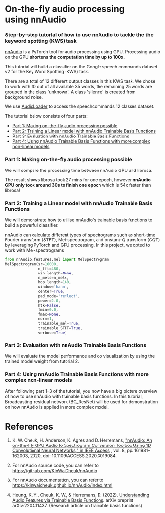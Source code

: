 # On-the-fly audio processing using nnAudio
### Step-by-step tutorial of how to use nnAudio to tackle the the keyword spotting (KWS) task


[nnAudio](https://ieeexplore.ieee.org/document/9174990) is a PyTorch tool for audio processing using GPU. Processing audio on the GPU **shortens the computation time by up to 100x.**

This tutorial will build a classifier on the Google speech commands dataset v2 for the Key Word Spotting (KWS) task.

There are a total of 12 different output classes in this KWS task. We chose to work with 10 out of all available 35 words, the remaining 25 words are grouped in the class 'unknown'. A class 'silence' is created from background noise.

We use [AudioLoader](https://github.com/KinWaiCheuk/AudioLoader) to access the speechcommands 12 classes dataset.

The tutorial below consists of four parts:
* [Part 1: Making on-the-fly audio processing possible](#Part-1:-Making-on-the-fly-audio-processing-possible)
* [Part 2: Training a Linear model with nnAudio Trainable Basis Functions](#Part-2:-Training-a-Linear-model-with-nnAudio-Trainable-Basis-Functions)
* [Part 3: Evaluation with nnAudio Trainable Basis Functions](#Part-3:-Evaluation-with-nnAudio-Trainable-Basis-Functions)
* [Part 4: Using nnAudio Trainable Basis Functions with more complex non-linear models](#Part-4:-Using-nnAudio-Trainable-Basis-Functions-with-more-complex-non-linear-models)

### Part 1: Making on-the-fly audio processing possible
We will compare the processing time between nnAudio GPU and librosa.

The result shows librosa took 27 mins for one epoch, however **nnAudio GPU only took around 30s to finish one epoch** which is 54x faster than librosa!

### Part 2: Training a Linear model with nnAudio Trainable Basis Functions
We will demonstrate how to utilise nnAudio's trainable basis functions to build a powerful classifier.

nnAudio can calculate different types of spectrograms such as short-time Fourier transform (STFT), Mel-spectrogram, and onstant-Q transform (CQT) by leveraging PyTorch and GPU processing. In this project, we opted to work with Mel-spectrograms


```python
from nnAudio.features.mel import MelSpectrogram
MelSpectrogram(sr=16000, 
               n_fft=480,
               win_length=None,
               n_mels=n_mels, 
               hop_length=160,
               window='hann',
               center=True,
               pad_mode='reflect',
               power=2.0,
               htk=False,
               fmin=0.0,
               fmax=None,
               norm=1,
               trainable_mel=True,
               trainable_STFT=True,
               verbose=True)
```

### Part 3: Evaluation with nnAudio Trainable Basis Functions
We will evaluate the model performance and do visualization by using the trained model weight from tutorial 2.

### Part 4: Using nnAudio Trainable Basis Functions with more complex non-linear models
After following part 1–3 of the tutorial, you now have a big picture overview of how to use nnAudio with trainable basis functions.
In this tutorial, Broadcasting-residual network (BC_ResNet) will be used for demonstration on how nnAudio is applied in more complex model.


# References
1. K. W. Cheuk, H. Anderson, K. Agres and D. Herremans, ["nnAudio: An on-the-Fly GPU Audio to Spectrogram Conversion Toolbox Using 1D Convolutional Neural Networks," in IEEE Access](https://ieeexplore.ieee.org/document/9174990) , vol. 8, pp. 161981–162003, 2020, doi: 10.1109/ACCESS.2020.3019084.

1. For nnAudio source code, you can refer to https://github.com/KinWaiCheuk/nnAudio

1. For nnAudio documentation, you can refer to https://kinwaicheuk.github.io/nnAudio/index.html

1. Heung, K. Y., Cheuk, K. W., & Herremans, D. (2022). [Understanding Audio Features via Trainable Basis Functions](https://arxiv.org/pdf/2204.11437.pdf). arXiv preprint arXiv:2204.11437. (Research article on trainable basis functions)








